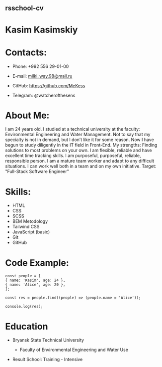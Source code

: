 ## rsschool-cv

# Kasim Kasimskiy

# Contacts:

- Phone: +992 556 29-01-00

* E-mail: milki_way.98@mail.ru

* GitHub: https://github.com/MeKess

- Telegram: @watcherofthesens

# About Me:

I am 24 years old. I studied at a technical university at the faculty: Environmental Engineering and Water Management. Not to say that my specialty is not in demand, but I don’t like it for some reason. Now I have begun to study diligently in the IT field in Front-End. My strengths:
Finding solutions to most problems on your own.
I am flexible, reliable and have excellent time tracking skills. I am purposeful, purposeful, reliable, responsible person. I am a mature team worker and adapt to any difficult situations. I can work well both in a team and on my own initiative.
Target: "Full-Stack Software Engineer"

# Skills:

- HTML
- CSS
- SCSS
- BEM Metodology
- Tailwind CSS
- JavaScript (basic)
- Git
- GitHub

# Code Example:

```
const people = [
{ name: 'Kasim', age: 24 },
{ name: 'Alice', age: 20 },
];

const res = people.find((people) => (people.name = 'Alice'));

console.log(res);
```

# Education

- Bryansk State Technical University

  - Faculty of Environmental Engineering and Water Use

- Result School: Training - Intensive
